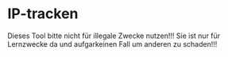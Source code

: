 # IP-tracken

Dieses Tool bitte nicht für illegale Zwecke nutzen!!! Sie ist nur für Lernzwecke da und aufgarkeinen Fall um anderen zu schaden!!!
